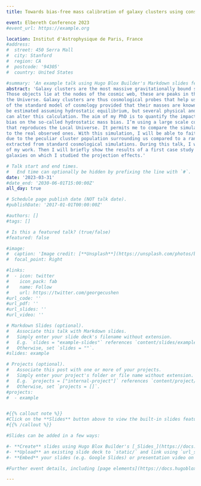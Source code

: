 ```yaml
---
title: Towards bias-free mass calibration of galaxy clusters using constrained cosmological simulations

event: Elbereth Conference 2023
#event_url: https://example.org

location: Institut d'Astrophysique de Paris, France
#address:
#  street: 450 Serra Mall
#  city: Stanford
#  region: CA
#  postcode: '94305'
#  country: United States

#summary: 'An example talk using Hugo Blox Builder's Markdown slides feature.
abstract: 'Galaxy clusters are the most massive gravitationally bound structures of the Universe.
Those objects lie at the nodes of the cosmic web, these are peaks in the matter distribution in
the Universe. Galaxy clusters are thus cosmological probes that help us to constrain parameters
of the standard model of cosmology provided that their masses are known. Cluster masses can
be estimated assuming hydrostatic equilibrium, but several physical and observational effects
can alter this calculation. The aim of my PhD is to quantify the impact of those sources of
bias on the so-called hydrostatic mass bias. I’m using a large scale cosmological simulation
that reproduces the Local Universe. It permits me to compare the simulated galaxy clusters
to the real observed ones. With this simulation, I will be able to faithfully quantify the biases
due to the peculiar cluster population surrounding us compared to a random cluster population
extracted from standard cosmological simulations. During this talk, I will first present the scope
of my work. Then I will briefly show the results of a first case study on the Virgo cluster of
galaxies on which I studied the projection effects.'

# Talk start and end times.
#   End time can optionally be hidden by prefixing the line with `#`.
date: '2023-03-31'
#date_end: '2030-06-01T15:00:00Z'
all_day: true

# Schedule page publish date (NOT talk date).
#publishDate: '2017-01-01T00:00:00Z'

#authors: []
#tags: []

# Is this a featured talk? (true/false)
#featured: false

#image:
#  caption: 'Image credit: [**Unsplash**](https://unsplash.com/photos/bzdhc5b3Bxs)'
#  focal_point: Right

#links:
#  - icon: twitter
#    icon_pack: fab
#    name: Follow
#    url: https://twitter.com/georgecushen
#url_code: ''
#url_pdf: ''
#url_slides: ''
#url_video: ''

# Markdown Slides (optional).
#   Associate this talk with Markdown slides.
#   Simply enter your slide deck's filename without extension.
#   E.g. `slides = "example-slides"` references `content/slides/example-slides.md`.
#   Otherwise, set `slides = ""`.
#slides: example

# Projects (optional).
#   Associate this post with one or more of your projects.
#   Simply enter your project's folder or file name without extension.
#   E.g. `projects = ["internal-project"]` references `content/project/deep-learning/index.md`.
#   Otherwise, set `projects = []`.
#projects:
#  - example


#{{% callout note %}}
#Click on the **Slides** button above to view the built-in slides feature.
#{{% /callout %}}

#Slides can be added in a few ways:

#- **Create** slides using Hugo Blox Builder's [_Slides_](https://docs.hugoblox.com/reference/content-types/) feature and link using `slides` parameter in the front matter of the talk file
#- **Upload** an existing slide deck to `static/` and link using `url_slides` parameter in the front matter of the talk file
#- **Embed** your slides (e.g. Google Slides) or presentation video on this page using [shortcodes](https://docs.hugoblox.com/reference/markdown/).

#Further event details, including [page elements](https://docs.hugoblox.com/reference/markdown/) such as image galleries, can be added to the body of this page.

---
```

